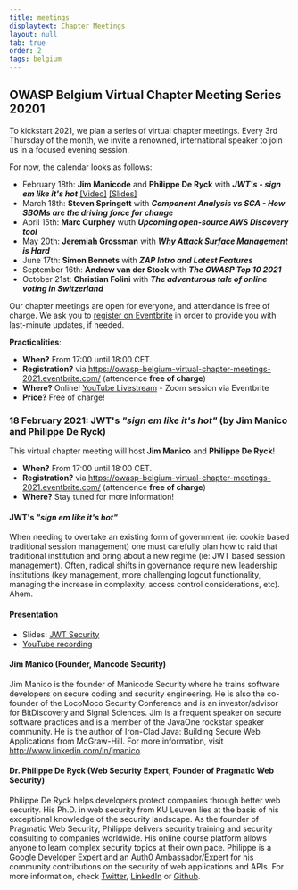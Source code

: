 ```yaml
---
title: meetings
displaytext: Chapter Meetings
layout: null
tab: true
order: 2
tags: belgium
---
```

## OWASP Belgium Virtual Chapter Meeting Series 20201
To kickstart 2021, we plan a series of virtual chapter meetings. Every 3rd Thursday of the month, we invite a renowned, international speaker to join us in a focused evening session.

For now, the calendar looks as follows:
* February 18th: **Jim Manicode** and **Philippe De Ryck** with ***JWT's  - sign em like it's hot*** [[Video]](https://www.youtube.com/watch?v=yZoF2wNG78c) [[Slides]](assets/2021/2021-02-18/JWT-Security.pdf)
* March 18th: **Steven Springett** with ***Component Analysis vs SCA - How SBOMs are the driving force for change***
* April 15th: **Marc Curphey** wuth ***Upcoming open-source AWS Discovery tool***
* May 20th: **Jeremiah Grossman** with ***Why Attack Surface Management is Hard***
* June 17th: **Simon Bennets** with ***ZAP Intro and Latest Features***
* September 16th: **Andrew van der Stock** with ***The OWASP Top 10 2021***
* October 21st: **Christian Folini** with ***The adventurous tale of online voting in Switzerland***

Our chapter meetings are open for everyone, and attendance is free of charge. We ask you to [register on Eventbrite](https://owasp-belgium-virtual-chapter-meetings-2021.eventbrite.com/) in order to provide you with last-minute updates, if needed.

**Practicalities**:
* **When?** From 17:00 until 18:00 CET.
* **Registration?** via <https://owasp-belgium-virtual-chapter-meetings-2021.eventbrite.com/> (attendence **free of charge**)
* **Where?** Online! [YouTube Livestream](https://www.youtube.com/watch?v=yZoF2wNG78c) - Zoom session via Eventbrite
* **Price?** Free of charge!

### 18 February 2021: JWT's *"sign em like it's hot"* (by Jim Manico and Philippe De Ryck)
This virtual chapter meeting will host **Jim Manico** and **Philippe De Ryck**!
* **When?** From 17:00 until 18:00 CET.
* **Registration?** via <https://owasp-belgium-virtual-chapter-meetings-2021.eventbrite.com/> (attendence **free of charge**)
* **Where?** Stay tuned for more information!

#### JWT's *"sign em like it's hot"*

When needing to overtake an existing form of government (ie: cookie based traditional session management) one must carefully plan how to raid that traditional institution and bring about a new regime (ie: JWT based session management). Often, radical shifts in governance require new leadership institutions (key management, more challenging logout functionality, managing the increase in complexity, access control considerations, etc). Ahem.

#### Presentation
* Slides: [JWT Security](assets/2021/2021-02-18/JWT-Security.pdf)
* [YouTube recording](https://www.youtube.com/watch?v=yZoF2wNG78c)

#### Jim Manico (Founder, Mancode Security)
Jim Manico is the founder of Manicode Security where he trains software developers on secure coding and security engineering. He is also the co-founder of the LocoMoco Security Conference and is an investor/advisor for BitDiscovery and Signal Sciences. Jim is a frequent speaker on secure software practices and is a member of the JavaOne rockstar speaker community. He is the author of Iron-Clad Java: Building Secure Web Applications from McGraw-Hill. For more information, visit <http://www.linkedin.com/in/jmanico>.

#### Dr. Philippe De Ryck (Web Security Expert, Founder of Pragmatic Web Security)
Philippe De Ryck helps developers protect companies through better web security. His Ph.D. in web security from KU Leuven lies at the basis of his exceptional knowledge of the security landscape. As the founder of Pragmatic Web Security, Philippe delivers security training and security consulting to companies worldwide. His online course platform allows anyone to learn complex security topics at their own pace. Philippe is a Google Developer Expert and an Auth0 Ambassador/Expert for his community contributions on the security of web applications and APIs. For more information, check [Twitter](https://twitter.com/PhilippeDeRyck), [LinkedIn](https://www.linkedin.com/in/PhilippeDeRyck/) or [Github](https://github.com/philippederyck/).
